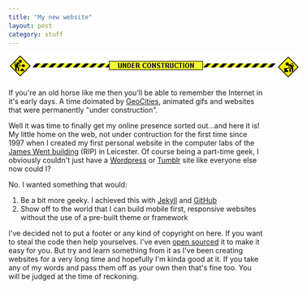 ```yaml
---
title: "My new website"
layout: post
category: stuff
---
```


<div style="text-align: center;"><img src="/assets/MoMotorCity2429constructbar.gif" style="max-width: 574px;" alt="Under construction"></div>

If you're an old horse like me then you'll be able to remember the Internet in it's early days. A time doimated by [GeoCities](https://en.wikipedia.org/wiki/GeoCities), animated gifs and websites that were permanently "under construction".

Well it was time to finally get my online presence sorted out...and here it is! My little home on the web, not under contruction for the first time since 1997 when I created my first personal website in the computer labs of the <a href="https://www.google.co.uk/search?q=james+went+building+leicester">James Went building</a> (RIP) in Leicester. Of course being a part-time geek, I obviously couldn't just have a [Wordpress](http://wordpress.com/) or [Tumblr](https://www.tumblr.com/) site like everyone else now could I?

No. I wanted something that would:

1. Be a bit more geeky. I achieved this with [Jekyll](http://jekyllrb.com/) and [GitHub](https://github.com/)
2. Show off to the world that I can build mobile first, responsive websites without the use of a pre-built theme or framework

I've decided not to put a footer or any kind of copyright on here. If you want to steal the code then help yourselves. I've even [open sourced](https://github.com/mcapewell/mcapewell.github.io) it to make it easy for you. But try and learn something from it as I've been creating websites for a very long time and hopefully I'm kinda good at it. If you take any of my words and pass them off as your own then that's fine too. You will be judged at the time of reckoning.